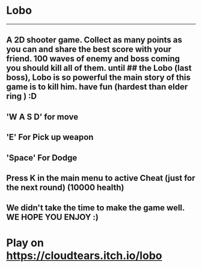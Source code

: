# Lobo
-------------------------------------------------------------------------------------------------------------------------------------------------------------------------
## A 2D shooter game. Collect as many points as you can and share the best score with your friend. 100 waves of enemy and boss coming you should kill all of them. until ## the Lobo (last boss), Lobo is so powerful the main story of this game is to kill him. have fun (hardest than elder ring ) :D

## 'W A S D' for move

## 'E' For Pick up weapon

## 'Space' For Dodge

## Press K in the main menu to active Cheat (just for the next round) (10000 health)

## We didn't take the time to make the game well. WE HOPE YOU ENJOY :)

# Play on https://cloudtears.itch.io/lobo
